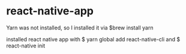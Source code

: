 # react-native-app

Yarn was not installed, so I installed it via
$brew install yarn

installed react native app with
$ yarn global add react-native-cli
and
$ react-native init <appName>

